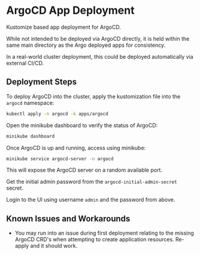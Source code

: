 # ArgoCD App Deployment

Kustomize based app deployment for ArgoCD.

While not intended to be deployed via ArgoCD directly, it is held within the same main directory as the Argo deployed apps for consistency.

In a real-world cluster deployment, this could be deployed automatically via external CI/CD.

## Deployment Steps

To deploy ArgoCD into the cluster, apply the kustomization file into the `argocd` namespace:

```sh
kubectl apply -n argocd -k apps/argocd
```

Open the minikube dashboard to verify the status of ArgoCD:

```sh
minikube dashboard
```

Once ArgoCD is up and running, access using minikube:

```sh
minikube service argocd-server -n argocd
```

This will expose the ArgoCD server on a random available port.

Get the initial admin password from the `argocd-initial-admin-secret` secret. 

Login to the UI using username `admin` and the password from above.

## Known Issues and Workarounds

- You may run into an issue during first deployment relating to the missing ArgoCD CRD's when attempting to create application resources. Re-apply and it should work.